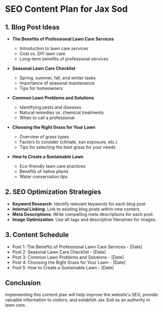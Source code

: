 # SEO Content Plan for Jax Sod

## 1. Blog Post Ideas
- **The Benefits of Professional Lawn Care Services**
  - Introduction to lawn care services
  - Cost vs. DIY lawn care
  - Long-term benefits of professional services

- **Seasonal Lawn Care Checklist**
  - Spring, summer, fall, and winter tasks
  - Importance of seasonal maintenance
  - Tips for homeowners

- **Common Lawn Problems and Solutions**
  - Identifying pests and diseases
  - Natural remedies vs. chemical treatments
  - When to call a professional

- **Choosing the Right Grass for Your Lawn**
  - Overview of grass types
  - Factors to consider (climate, sun exposure, etc.)
  - Tips for selecting the best grass for your needs

- **How to Create a Sustainable Lawn**
  - Eco-friendly lawn care practices
  - Benefits of native plants
  - Water conservation tips

## 2. SEO Optimization Strategies
- **Keyword Research**: Identify relevant keywords for each blog post.
- **Internal Linking**: Link to existing blog posts within new content.
- **Meta Descriptions**: Write compelling meta descriptions for each post.
- **Image Optimization**: Use alt tags and descriptive filenames for images.

## 3. Content Schedule
- Post 1: The Benefits of Professional Lawn Care Services - [Date]
- Post 2: Seasonal Lawn Care Checklist - [Date]
- Post 3: Common Lawn Problems and Solutions - [Date]
- Post 4: Choosing the Right Grass for Your Lawn - [Date]
- Post 5: How to Create a Sustainable Lawn - [Date]

## Conclusion
Implementing this content plan will help improve the website's SEO, provide valuable information to visitors, and establish Jax Sod as an authority in lawn care.
